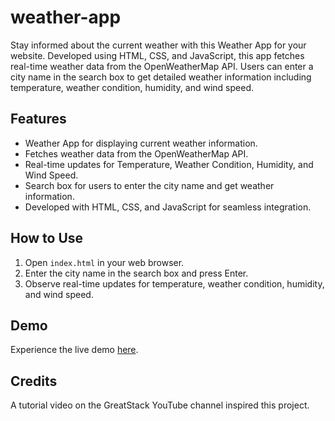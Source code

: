 # weather-app

Stay informed about the current weather with this Weather App for your website. Developed using HTML, CSS, and JavaScript, this app fetches real-time weather data from the OpenWeatherMap API. Users can enter a city name in the search box to get detailed weather information including temperature, weather condition, humidity, and wind speed.

## Features

- Weather App for displaying current weather information.
- Fetches weather data from the OpenWeatherMap API.
- Real-time updates for Temperature, Weather Condition, Humidity, and Wind Speed.
- Search box for users to enter the city name and get weather information.
- Developed with HTML, CSS, and JavaScript for seamless integration.

## How to Use

1. Open `index.html` in your web browser.
2. Enter the city name in the search box and press Enter.
3. Observe real-time updates for temperature, weather condition, humidity, and wind speed.

## Demo

Experience the live demo [here](https://chamindud.github.io/weather-app/).

## Credits

A tutorial video on the GreatStack YouTube channel inspired this project.
